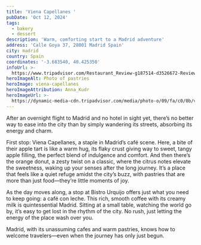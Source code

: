 ```yaml
---
title: 'Viena Capellanes '
pubDate: 'Oct 12, 2024'
tags:
  - bakery
  - dessert
description: 'Warm, comforting start to a Madrid adventure'
address: 'Calle Goya 37, 28001 Madrid Spain'
city: madrid
country: Spain
coordinates: '-3.683540, 40.425350'
infoUrl: >-
  https://www.tripadvisor.com/Restaurant_Review-g187514-d3526672-Reviews-Viena_Capellanes-Madrid.html
heroImageAlt: Photo of pastries
heroImage: viena-capellanes
heroImageAttribution: Anna_Kudr
heroImageUrl: >-
  https://dynamic-media-cdn.tripadvisor.com/media/photo-o/09/fa/c0/0b/viena-capellanes.jpg?w=1200&h=-1&s=1
---
```


After an overnight flight to Madrid and no hotel in sight yet, there’s no better way to ease into the city than by simply wandering its streets, absorbing its energy and charm.

First stop: Viena Capellanes, a staple in Madrid’s café scene. Here, a bite of their apple tart is like a warm hug, its flaky crust giving way to sweet, tangy apple filling, the perfect blend of indulgence and comfort. And then there’s the orange donut, a zesty twist on a classic, where the citrus notes elevate the sweetness, waking up your senses after the long journey. It’s a place that feels like a quiet refuge amidst the city’s buzz, with pastries that are more than just food—they’re little moments of joy.

As the day moves along, a stop at Bistro Urquijo offers just what you need to keep going: a café con leche. This rich, smooth coffee with its creamy milk is quintessential Madrid. Sitting at a small table, watching the world go by, it’s easy to get lost in the rhythm of the city. No rush, just letting the energy of the place wash over you.

Madrid, with its unassuming cafes and warm pastries, knows how to welcome travelers—even when the journey has only just begun.
